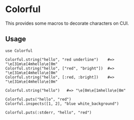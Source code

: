 # Colorful

This provides some macros to decorate characters on CUI.

## Usage

```
use Colorful

Colorful.string("hello", "red underline")    #=> "\e[31m\e[4mhello\e[0m"
Colorful.string("hello", ["red", "bright"])  #=> "\e[31m\e[4mhello\e[0m"
Colorful.string("hello", [:red, :bright])    #=> "\e[31m\e[4mhello\e[0m"

Colorful.string("hello")   #=> "\e[0m\e[1mhello\e[0m"

Colorful.puts("hello", "red")
Colorful.inspects([1, 2], "blue white_background")

Colorful.puts(:stderr, "hello", "red")
```
